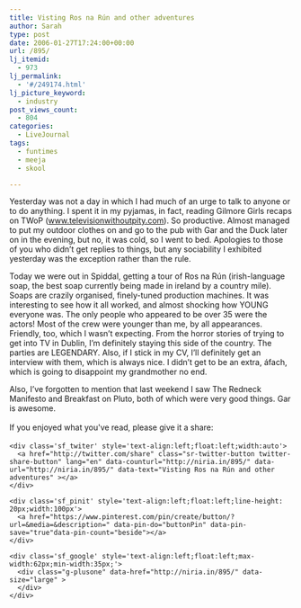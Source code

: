 ```yaml
---
title: Visting Ros na Rún and other adventures
author: Sarah
type: post
date: 2006-01-27T17:24:00+00:00
url: /895/
lj_itemid:
  - 973
lj_permalink:
  - '#/249174.html'
lj_picture_keyword:
  - industry
post_views_count:
  - 804
categories:
  - LiveJournal
tags:
  - funtimes
  - meeja
  - skool

---
```

<div id="fb-root">
</div>

Yesterday was not a day in which I had much of an urge to talk to anyone or to do anything. I spent it in my pyjamas, in fact, reading Gilmore Girls recaps on TWoP (www.televisionwithoutpity.com). So productive. Almost managed to put my outdoor clothes on and go to the pub with Gar and the Duck later on in the evening, but no, it was cold, so I went to bed. Apologies to those of you who didn&#8217;t get replies to things, but any sociability I exhibited yesterday was the exception rather than the rule.

Today we were out in Spiddal, getting a tour of Ros na Rún (irish-language soap, the best soap currently being made in ireland by a country mile). Soaps are crazily organised, finely-tuned production machines. It was interesting to see how it all worked, and almost shocking how YOUNG everyone was. The only people who appeared to be over 35 were the actors! Most of the crew were younger than me, by all appearances. Friendly, too, which I wasn&#8217;t expecting. From the horror stories of trying to get into TV in Dublin, I&#8217;m definitely staying this side of the country. The parties are LEGENDARY. Also, if I stick in my CV, I&#8217;ll definitely get an interview with them, which is always nice. I didn&#8217;t get to be an extra, áfach, which is going to disappoint my grandmother no end.

Also, I&#8217;ve forgotten to mention that last weekend I saw The Redneck Manifesto and Breakfast on Pluto, both of which were very good things. Gar is awesome.

<div class='sfsi_Sicons' style='width: 100%; display: inline-block; vertical-align: middle; text-align:left'>
  <div style='margin:0px 8px 0px 0px; line-height: 24px'>
    <span>If you enjoyed what you've read, please give it a share:</span>
  </div>
  
  <div class='sfsi_socialwpr'>
    <div class='sf_fb' style='text-align:left;width:125px'>
      <div class="fb-like" href="http://niria.in/895/" width="180" send="false" showfaces="false"  action="like" data-share="true"data-layout="button_count" >
      </div>
    </div>
    
    <div class='sf_twiter' style='text-align:left;float:left;width:auto'>
      <a href="http://twitter.com/share" class="sr-twitter-button twitter-share-button" lang="en" data-counturl="http://niria.in/895/" data-url="http://niria.in/895/" data-text="Visting Ros na Rún and other adventures" ></a>
    </div>
    
    <div class='sf_pinit' style='text-align:left;float:left;line-height: 20px;width:100px'>
      <a href="https://www.pinterest.com/pin/create/button/?url=&media=&description=" data-pin-do="buttonPin" data-pin-save="true"data-pin-count="beside"></a>
    </div>
    
    <div class='sf_google' style='text-align:left;float:left;max-width:62px;min-width:35px;'>
      <div class="g-plusone" data-href="http://niria.in/895/" data-size="large" >
      </div>
    </div>
  </div>
</div>
